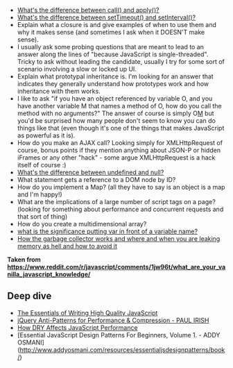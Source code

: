 
* [What's the difference between call() and apply()?](http://stackoverflow.com/questions/1986896/what-is-the-difference-between-call-and-apply)
* [What's the difference between setTimeout() and setInterval()?](http://stackoverflow.com/questions/22825326/difference-between-settimeout-and-setinterval)
* Explain what a closure is and give examples of when to use them and why it makes sense (and sometimes I ask when it DOESN'T make sense).
* I usually ask some probing questions that are meant to lead to an answer along the lines of "because JavaScript is single-threaded". Tricky to ask without leading the candidate, usually I try for some sort of scenario involving a slow or locked up UI.
* Explain what prototypal inheritance is. I'm looking for an answer that indicates they generally understand how prototypes work and how inheritance with them works.
* I like to ask "if you have an object referenced by variable O, and you have another variable M that names a method of O, how do you call the method with no arguments?" The answer of course is simply O[M]() but you'd be surprised how many people don't seem to know you can do things like that (even though it's one of the things that makes JavaScript as powerful as it is).
* How do you make an AJAX call? Looking simply for XMLHttpRequest of course, bonus points if they mention anything about JSON-P or hidden iFrames or any other "hack" - some argue XMLHttpRequest is a hack itself of course :)
* [What's the difference between undefined and null?](http://stackoverflow.com/questions/5076944/what-is-the-difference-between-null-and-undefined-in-javascript)
* What statement gets a reference to a DOM node by ID?
* How do you implement a Map? (all they have to say is an object is a map and I'm happy!)
* What are the implications of a large number of script tags on a page? (looking for something about performance and concurrent requests and that sort of thing)
* How do you create a multidimensional array?
* [what is the significance putting var in front of a variable name?](https://www.reddit.com/r/javascript/comments/1jw96t/what_are_your_vanilla_javascript_knowledge/cbizytc)
* [How the garbage collector works and where and when you are leaking memory as hell and how to avoid it](https://www.reddit.com/r/javascript/comments/1jw96t/what_are_your_vanilla_javascript_knowledge/cbjbz1n)

**Taken from <https://www.reddit.com/r/javascript/comments/1jw96t/what_are_your_vanilla_javascript_knowledge/>**

## Deep dive
* [The Essentials of Writing High Quality JavaScript](http://net.tutsplus.com/tutorials/javascript-ajax/the-essentials-of-writing-high-quality-javascript/)
* [jQuery Anti-Patterns for Performance & Compression - PAUL IRISH](http://paulirish.com/2009/perf/)
* [How DRY Affects JavaScript Performance](http://velocityconf.com/velocityeu/public/schedule/detail/21634)
* [Essential JavaScript Design Patterns For Beginners, Volume 1. - ADDY OSMANI] (http://www.addyosmani.com/resources/essentialjsdesignpatterns/book/)

